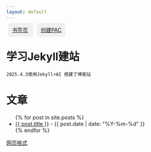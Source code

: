 ```yaml
---
layout: default
---
```


<span style="background-color: #f0f0f0; padding: 10px; margin: 5px; border-radius: 5px;">
  <a href="https://my.111600.xyz/">书签页</a>
</span>
<span style="background-color: #f0f0f0; padding: 10px; margin: 5px; border-radius: 5px;">
  <a href="https://sspac.111600.xyz/">创建PAC</a>
</span>


# 学习Jekyll建站

```
2025.4.3使用Jekyll+AI 搭建了博客站
```


<h1>文章</h1>
<ul>
  {% for post in site.posts %}
  <li><a href="{{ post.url }}">{{ post.title }}</a> - {{ post.date | date: "%Y-%m-%d" }}</li>
  {% endfor %}
</ul>


[网页格式](./another-page.html)


